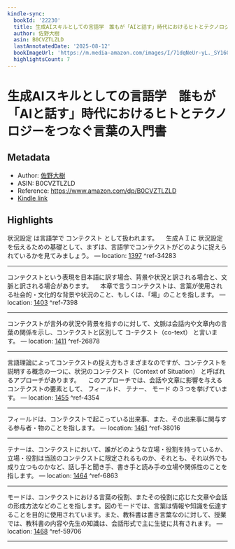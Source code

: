 ```yaml
---
kindle-sync:
  bookId: '22230'
  title: 生成AIスキルとしての言語学　誰もが「AIと話す」時代におけるヒトとテクノロジーをつなぐ言葉の入門書
  author: 佐野大樹
  asin: B0CVZTLZLD
  lastAnnotatedDate: '2025-08-12'
  bookImageUrl: 'https://m.media-amazon.com/images/I/71dqNeUr-yL._SY160.jpg'
  highlightsCount: 7
---
```

# 生成AIスキルとしての言語学　誰もが「AIと話す」時代におけるヒトとテクノロジーをつなぐ言葉の入門書
## Metadata
* Author: [佐野大樹](https://www.amazon.comundefined)
* ASIN: B0CVZTLZLD
* Reference: https://www.amazon.com/dp/B0CVZTLZLD
* [Kindle link](kindle://book?action=open&asin=B0CVZTLZLD)

## Highlights
状況設定 は言語学で コンテクスト として扱われます。 　生成ＡＩに 状況設定 を伝えるための基礎として、まずは、言語学でコンテクストがどのように捉えられているかを見てみましょう。 — location: [1397](kindle://book?action=open&asin=B0CVZTLZLD&location=1397) ^ref-34283

---
コンテクストという表現を日本語に訳す場合、背景や状況と訳される場合と、文脈と訳される場合があります。 　本章で言うコンテクストは、言葉が使用される社会的・文化的な背景や状況のこと、もしくは、「場」のことを指します。 — location: [1403](kindle://book?action=open&asin=B0CVZTLZLD&location=1403) ^ref-7398

---
コンテクストが言外の状況や背景を指すのに対して、文脈は会話内や文章内の言葉の関係を示し、コンテクストと区別して コ-テクスト（co-text） と言います。 — location: [1411](kindle://book?action=open&asin=B0CVZTLZLD&location=1411) ^ref-26878

---
言語理論によってコンテクストの捉え方もさまざまなのですが、コンテクストを説明する概念の一つに、状況のコンテクスト（Context of Situation） と呼ばれるアプローチがあります。 　このアプローチでは、会話や文章に影響を与えるコンテクストの要素として、 フィールド、 テナー、 モード の３つを挙げています。 — location: [1455](kindle://book?action=open&asin=B0CVZTLZLD&location=1455) ^ref-4354

---
フィールドは、コンテクストで起こっている出来事、また、その出来事に関与する参与者・物のことを指します。 — location: [1461](kindle://book?action=open&asin=B0CVZTLZLD&location=1461) ^ref-38016

---
テナーは、コンテクストにおいて、誰がどのような立場・役割を持っているか、立場・役割は当該のコンテクストに限定されるものか、それとも、それ以外でも成り立つものかなど、話し手と聞き手、書き手と読み手の立場や関係性のことを指します。 — location: [1464](kindle://book?action=open&asin=B0CVZTLZLD&location=1464) ^ref-6863

---
モードは、コンテクストにおける言葉の役割、またその役割に応じた文章や会話の形成方法などのことを指します。図のモードでは、言葉は情報や知識を伝達することを目的に使用されています。また、教科書は書き言葉なのに対して、授業では、教科書の内容や先生の知識は、会話形式で主に生徒に共有されます。 — location: [1468](kindle://book?action=open&asin=B0CVZTLZLD&location=1468) ^ref-59706

---
